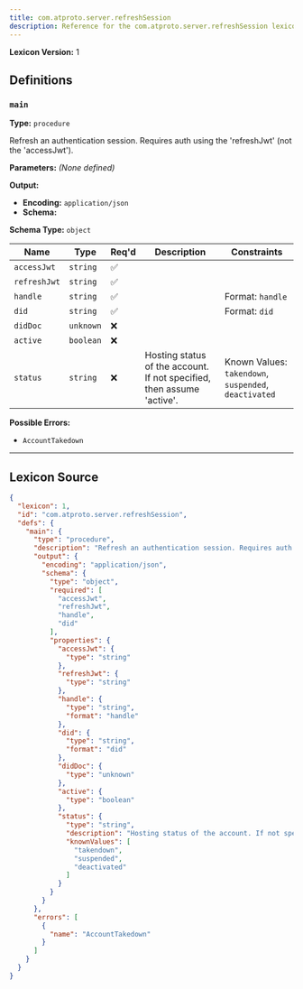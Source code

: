 ```yaml
---
title: com.atproto.server.refreshSession
description: Reference for the com.atproto.server.refreshSession lexicon
---
```

**Lexicon Version:** 1

## Definitions

<a name="main"></a>
### `main`

**Type:** `procedure`

Refresh an authentication session. Requires auth using the 'refreshJwt' (not the 'accessJwt').

**Parameters:** _(None defined)_

**Output:**

- **Encoding:** `application/json`
- **Schema:**

**Schema Type:** `object`

| Name | Type | Req'd  | Description | Constraints |
|------|------|----------|-------------|-------------|
| `accessJwt` | `string` | ✅  |  |  |
| `refreshJwt` | `string` | ✅  |  |  |
| `handle` | `string` | ✅  |  | Format: `handle` |
| `did` | `string` | ✅  |  | Format: `did` |
| `didDoc` | `unknown` | ❌  |  |  |
| `active` | `boolean` | ❌  |  |  |
| `status` | `string` | ❌  | Hosting status of the account. If not specified, then assume 'active'. | Known Values: `takendown`, `suspended`, `deactivated` |
**Possible Errors:**

- `AccountTakedown`

---

## Lexicon Source
```json
{
  "lexicon": 1,
  "id": "com.atproto.server.refreshSession",
  "defs": {
    "main": {
      "type": "procedure",
      "description": "Refresh an authentication session. Requires auth using the 'refreshJwt' (not the 'accessJwt').",
      "output": {
        "encoding": "application/json",
        "schema": {
          "type": "object",
          "required": [
            "accessJwt",
            "refreshJwt",
            "handle",
            "did"
          ],
          "properties": {
            "accessJwt": {
              "type": "string"
            },
            "refreshJwt": {
              "type": "string"
            },
            "handle": {
              "type": "string",
              "format": "handle"
            },
            "did": {
              "type": "string",
              "format": "did"
            },
            "didDoc": {
              "type": "unknown"
            },
            "active": {
              "type": "boolean"
            },
            "status": {
              "type": "string",
              "description": "Hosting status of the account. If not specified, then assume 'active'.",
              "knownValues": [
                "takendown",
                "suspended",
                "deactivated"
              ]
            }
          }
        }
      },
      "errors": [
        {
          "name": "AccountTakedown"
        }
      ]
    }
  }
}
```
